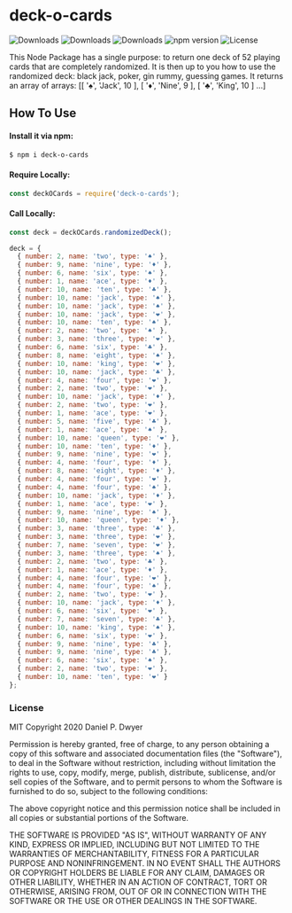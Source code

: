 # deck-o-cards

![Downloads](https://img.shields.io/npm/dw/deck-o-cards.svg)
![Downloads](https://img.shields.io/npm/dm/deck-o-cards.svg)
![Downloads](https://img.shields.io/npm/dt/deck-o-cards.svg)
![npm version](https://img.shields.io/npm/v/deck-o-cards.svg)
![License](https://img.shields.io/npm/l/deck-o-cards.svg)


This Node Package has a single purpose: to return one deck of 52 playing cards that are completely randomized. It is then up to you how to use the randomized deck: black jack, poker, gin rummy, guessing games. It returns an array of arrays: [[ '♠️', 'Jack', 10 ], [ '♦️', 'Nine', 9 ], [ '♣️', 'King', 10 ] ...]

## How To Use
#### Install it via npm:
```bash
$ npm i deck-o-cards
```
#### Require Locally:
```js
const deckOCards = require('deck-o-cards');
```
#### Call Locally:
```js
const deck = deckOCards.randomizedDeck();

deck = {
  { number: 2, name: 'two', type: '♠️' },
  { number: 9, name: 'nine', type: '♦️' },
  { number: 6, name: 'six', type: '♠️' },
  { number: 1, name: 'ace', type: '♦️' },
  { number: 10, name: 'ten', type: '♣️' },
  { number: 10, name: 'jack', type: '♠️' },
  { number: 10, name: 'jack', type: '♠️' },
  { number: 10, name: 'jack', type: '❤️' },
  { number: 10, name: 'ten', type: '♠️' },
  { number: 2, name: 'two', type: '♠️' },
  { number: 3, name: 'three', type: '❤️' },
  { number: 6, name: 'six', type: '♣️' },
  { number: 8, name: 'eight', type: '♠️' },
  { number: 10, name: 'king', type: '❤️' },
  { number: 10, name: 'jack', type: '♣️' },
  { number: 4, name: 'four', type: '❤️' },
  { number: 2, name: 'two', type: '❤️' },
  { number: 10, name: 'jack', type: '♦️' },
  { number: 2, name: 'two', type: '❤️' },
  { number: 1, name: 'ace', type: '❤️' },
  { number: 5, name: 'five', type: '♣️' },
  { number: 1, name: 'ace', type: '♠️' },
  { number: 10, name: 'queen', type: '❤️' },
  { number: 10, name: 'ten', type: '♦️' },
  { number: 9, name: 'nine', type: '❤️' },
  { number: 4, name: 'four', type: '♦️' },
  { number: 8, name: 'eight', type: '♦️' },
  { number: 4, name: 'four', type: '❤️' },
  { number: 4, name: 'four', type: '♠️' },
  { number: 10, name: 'jack', type: '♦️' },
  { number: 1, name: 'ace', type: '❤️' },
  { number: 9, name: 'nine', type: '♠️' },
  { number: 10, name: 'queen', type: '♦️' },
  { number: 3, name: 'three', type: '♣️' },
  { number: 3, name: 'three', type: '❤️' },
  { number: 7, name: 'seven', type: '❤️' },
  { number: 3, name: 'three', type: '♠️' },
  { number: 2, name: 'two', type: '♣️' },
  { number: 1, name: 'ace', type: '♦️' },
  { number: 4, name: 'four', type: '❤️' },
  { number: 4, name: 'four', type: '♠️' },
  { number: 2, name: 'two', type: '❤️' },
  { number: 10, name: 'jack', type: '♦️' },
  { number: 6, name: 'six', type: '❤️' },
  { number: 7, name: 'seven', type: '♣️' },
  { number: 10, name: 'king', type: '♠️' },
  { number: 6, name: 'six', type: '❤️' },
  { number: 9, name: 'nine', type: '♣️' },
  { number: 9, name: 'nine', type: '♣️' },
  { number: 6, name: 'six', type: '♠️' },
  { number: 2, name: 'two', type: '❤️' },
  { number: 10, name: 'ten', type: '❤️' }
};
```

### License

MIT Copyright 2020 Daniel P. Dwyer

Permission is hereby granted, free of charge, to any person obtaining a copy of this software and associated documentation files (the "Software"), to deal in the Software without restriction, including without limitation the rights to use, copy, modify, merge, publish, distribute, sublicense, and/or sell copies of the Software, and to permit persons to whom the Software is furnished to do so, subject to the following conditions:

The above copyright notice and this permission notice shall be included in all copies or substantial portions of the Software.

THE SOFTWARE IS PROVIDED "AS IS", WITHOUT WARRANTY OF ANY KIND, EXPRESS OR IMPLIED, INCLUDING BUT NOT LIMITED TO THE WARRANTIES OF MERCHANTABILITY, FITNESS FOR A PARTICULAR PURPOSE AND NONINFRINGEMENT. IN NO EVENT SHALL THE AUTHORS OR COPYRIGHT HOLDERS BE LIABLE FOR ANY CLAIM, DAMAGES OR OTHER LIABILITY, WHETHER IN AN ACTION OF CONTRACT, TORT OR OTHERWISE, ARISING FROM, OUT OF OR IN CONNECTION WITH THE SOFTWARE OR THE USE OR OTHER DEALINGS IN THE SOFTWARE.
